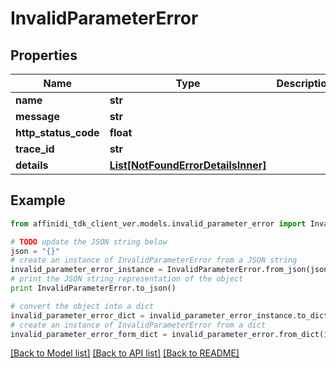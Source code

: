 # InvalidParameterError

## Properties

| Name                 | Type                                                                | Description | Notes      |
| -------------------- | ------------------------------------------------------------------- | ----------- | ---------- |
| **name**             | **str**                                                             |             |
| **message**          | **str**                                                             |             |
| **http_status_code** | **float**                                                           |             |
| **trace_id**         | **str**                                                             |             |
| **details**          | [**List[NotFoundErrorDetailsInner]**](NotFoundErrorDetailsInner.md) |             | [optional] |

## Example

```python
from affinidi_tdk_client_ver.models.invalid_parameter_error import InvalidParameterError

# TODO update the JSON string below
json = "{}"
# create an instance of InvalidParameterError from a JSON string
invalid_parameter_error_instance = InvalidParameterError.from_json(json)
# print the JSON string representation of the object
print InvalidParameterError.to_json()

# convert the object into a dict
invalid_parameter_error_dict = invalid_parameter_error_instance.to_dict()
# create an instance of InvalidParameterError from a dict
invalid_parameter_error_form_dict = invalid_parameter_error.from_dict(invalid_parameter_error_dict)
```

[[Back to Model list]](../README.md#documentation-for-models) [[Back to API list]](../README.md#documentation-for-api-endpoints) [[Back to README]](../README.md)
